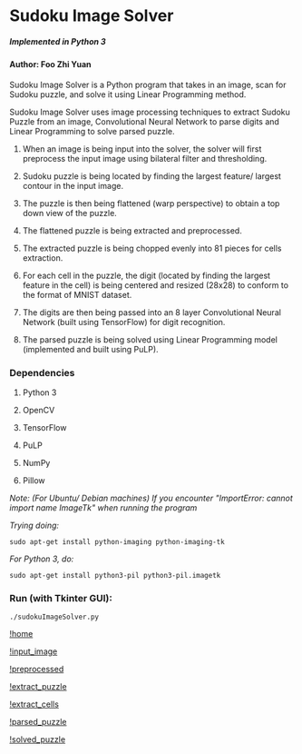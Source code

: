 # Sudoku Image Solver

##### *Implemented in Python 3*

#### Author: **Foo Zhi Yuan**

Sudoku Image Solver is a Python program that takes in an image, scan for Sudoku puzzle, and solve it using Linear Programming method.

Sudoku Image Solver uses image processing techniques to extract Sudoku Puzzle from an image, Convolutional Neural Network to parse digits and Linear Programming to solve parsed puzzle.

1. When an image is being input into the solver, the solver will first preprocess the input image using bilateral filter and thresholding. 

2. Sudoku puzzle is being located by finding the largest feature/ largest contour in the input image. 

3. The puzzle is then being flattened (warp perspective) to obtain a top down view of the puzzle. 

4. The flattened puzzle is being extracted and preprocessed.

5. The extracted puzzle is being chopped evenly into 81 pieces for cells extraction.

6. For each cell in the puzzle, the digit (located by finding the largest feature in the cell) is being centered and resized (28x28) to conform to the format of MNIST dataset.

7. The digits are then being passed into an 8 layer Convolutional Neural Network (built using TensorFlow) for digit recognition.

8. The parsed puzzle is being solved using Linear Programming model (implemented and built using PuLP).


### Dependencies
1. Python 3

2. OpenCV

3. TensorFlow

4. PuLP

5. NumPy

6. Pillow

*Note: (For Ubuntu/ Debian machines) If you encounter "ImportError: cannot import name ImageTk" when running the program*

  *Trying doing:*

  `sudo apt-get install python-imaging python-imaging-tk`

  *For Python 3, do:*

  `sudo apt-get install python3-pil python3-pil.imagetk`


### Run (with Tkinter GUI):
`./sudokuImageSolver.py`

[!home](https://github.com/fzy1995/SudokuImageSolver/blob/master/renderingImage/ProgramScreenshots/1_home.png)

[!input_image](https://github.com/fzy1995/SudokuImageSolver/blob/master/renderingImage/ProgramScreenshots/2_inputImage.png)

[!preprocessed](https://github.com/fzy1995/SudokuImageSolver/blob/master/renderingImage/ProgramScreenshots/3_preprocessed.png)

[!extract_puzzle](https://github.com/fzy1995/SudokuImageSolver/blob/master/renderingImage/ProgramScreenshots/4_extractPuzzle.png)

[!extract_cells](https://github.com/fzy1995/SudokuImageSolver/blob/master/renderingImage/ProgramScreenshots/5_extractCells.png)

[!parsed_puzzle](https://github.com/fzy1995/SudokuImageSolver/blob/master/renderingImage/ProgramScreenshots/6_parsedPuzzle.png)

[!solved_puzzle](https://github.com/fzy1995/SudokuImageSolver/blob/master/renderingImage/ProgramScreenshots/7_solvedPuzzle.png)
